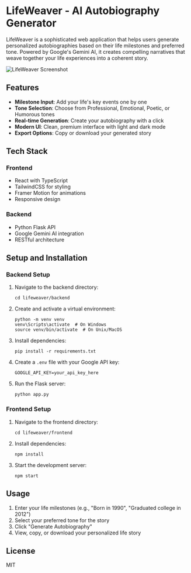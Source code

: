 # LifeWeaver - AI Autobiography Generator

LifeWeaver is a sophisticated web application that helps users generate personalized autobiographies based on their life milestones and preferred tone. Powered by Google's Gemini AI, it creates compelling narratives that weave together your life experiences into a coherent story.

![LifeWeaver Screenshot](screenshot.jpg)

## Features

- **Milestone Input**: Add your life's key events one by one
- **Tone Selection**: Choose from Professional, Emotional, Poetic, or Humorous tones
- **Real-time Generation**: Create your autobiography with a click
- **Modern UI**: Clean, premium interface with light and dark mode
- **Export Options**: Copy or download your generated story

## Tech Stack

### Frontend
- React with TypeScript
- TailwindCSS for styling
- Framer Motion for animations
- Responsive design

### Backend
- Python Flask API
- Google Gemini AI integration
- RESTful architecture

## Setup and Installation

### Backend Setup

1. Navigate to the backend directory:
   ```
   cd lifeweaver/backend
   ```

2. Create and activate a virtual environment:
   ```
   python -m venv venv
   venv\Scripts\activate  # On Windows
   source venv/bin/activate  # On Unix/MacOS
   ```

3. Install dependencies:
   ```
   pip install -r requirements.txt
   ```

4. Create a `.env` file with your Google API key:
   ```
   GOOGLE_API_KEY=your_api_key_here
   ```

5. Run the Flask server:
   ```
   python app.py
   ```

### Frontend Setup

1. Navigate to the frontend directory:
   ```
   cd lifeweaver/frontend
   ```

2. Install dependencies:
   ```
   npm install
   ```

3. Start the development server:
   ```
   npm start
   ```

## Usage

1. Enter your life milestones (e.g., "Born in 1990", "Graduated college in 2012")
2. Select your preferred tone for the story
3. Click "Generate Autobiography"
4. View, copy, or download your personalized life story

## License

MIT 